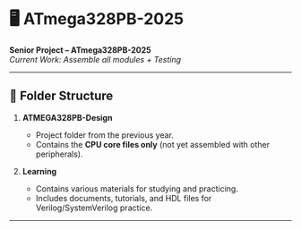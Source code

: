# 🖥️ ATmega328PB-2025

**Senior Project – ATmega328PB-2025**  
_Current Work: Assemble all modules + Testing_

---

## 📂 Folder Structure

1. **ATMEGA328PB-Design**  
   - Project folder from the previous year.  
   - Contains the **CPU core files only** (not yet assembled with other peripherals).  

2. **Learning**  
   - Contains various materials for studying and practicing.  
   - Includes documents, tutorials, and HDL files for Verilog/SystemVerilog practice.  

---